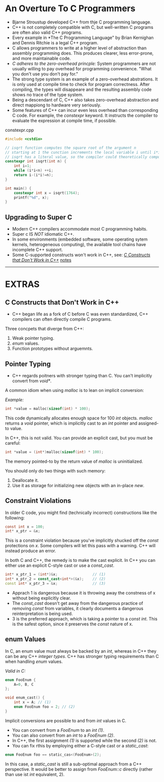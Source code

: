 # An Overture To C Programmers

- Bjarne Stroustup developed C++ from thje C programming language.
- C++ is not completely compatible with C, but well-written C programs are often also valid C++ programs.
- Every example in *The C Programming Language" by Brian Kernighan and Dennis Ritchie is a legal C++ program.
- C allows programmers to write at a higher level of abstraction than assembly programming does. This produces clearer, less error-prone, and more maintainable code.
- *C adheres to the zero-overhead princple:* System programmers are not usually willing to pay overhead for programming convenience. "What you don't use you don't pay for."
- The strong type system is an example of a zero-overhead abstrations. It is only used at compile time to check for program correctness. After compiling, the types will disappeare and the resulting assembly code shows no trace of the type system.
- Being a descendant of C, C++ also takes zero-overhead abstraction and direct mappiong to hardware very seriously.
- Some features of C++ can incur even less overhead than corresponding C code. For example, the *constexpr* keyword. It instructs the compiler to evaluate the expression at compile time, if possible.

constexpr.cpp
```cpp
#include <cstdio>

// isqrt function computes the square root of the argument n
// starting at 1 the cunction increments the local variable i until i*i is greater than or equal to n. If i*i==n it returns i, otherwise it returns i-1.
// isqrt has a literal value, so the compiler could theoretically compute the result for you. The result will only ever take on one value.
constexpr int isqrt(int n) {
    int i=1;
    while (i*i<n) ++i;
    return i-(i*i!=n);
}

int main() {
    constexpr int x = isqrt(1764);
    printf("%d", x);
}
```

## Upgrading to Super C

- Modern C++ compilers accommodate most C programming habits.
- Super c IS *NOT* idiomatic C++.
- In some environments (embedded software, some operating sytem kernels, heterogeneous computing), the available tool chains have incomplete C++ support.
- Some C-supported constructs won't work in C++, see: [*C Constructs that Don't Work in C++*](https://lospi.net/c/c++/programming/developing/software/2019/04/28/c-constructs-that-dont-work-in-cpp.html) [notes](#c-constructs-that-don't-work-in-c++)





---

# EXTRAS

## C Constructs that Don't Work in C++

- C++ began life as a fork of C before C was even standardized, C++ compilers can often directly compile C programs.

Three concpets that diverge from C++:
1. Weak pointer typing.
2. *enum* values.
3. Function prototypes without arguemnts.

## Pointer Typing

- C++ regards poitners with stronger typing than C. You can't implicitly convert from _void*_.

A common idiom when using *malloc* is to lean on implicit conversion:

*Example:*

```c
int *value = malloc(sizeof(int) * 100);
```

This code dynamically allocates enough space for 100 *int* objects. *malloc* returns a *void* pointer, which is implicitly cast to an *int* pointer and assigned-to value.

In C++, this is not valid. You can provide an explicit cast, but you must be careful:

```cpp
int *value = (int*)malloc(sizeof(int) * 100);
```

The memory pointed-to by the return value of *malloc* is uninitialized.

You should only do two things with such memory:
1. Deallocate it.
2. Use it as storage for initializing new objects with an in-place *new*.

## Constraint Violations

In older C code, you might find (technically incorrect) constructions like the following:

```c
const int x = 100;
int* x_ptr = &x;
```

This is a constraint violation because you've implicitly shucked off the *const* protections on *x*. Some compilers will let this pass with a warning. C++ will instead produce an error.

In both C and C++, the remedy is to make the cast explicit. In C++ you can either use an explicit C-style cast or use a *const_cast*.

```cpp
int* x_ptr_1 = (int*)&x;                // (1)
int* x_ptr_2 = const_cast<int*>(&x);    // (2)
const int* x_ptr_3 = &x;                // (3)
```

- Apprach 1 is dangerous because it is throwing away the constness of x without being explicitly clear.
- The *const_cast* doesn't get away from the dangerous practice of removing *const* from variables, it clearly documents a dangerous reinterpretation is being used.
- 3 is the preferred approach, which is taking a pointer to a *const int*. This is the safest option, since it preserves the *const* nature of x.

## enum Values

In C, an enum value must always be backed by an *int*, whereas in C++ they can be any C++ *integer types*. C++ has stronger typing requirements than C when handling *enum* values.

*Valid in C:*
```c
enum FooEnum {
    A=0, B, C
};

void enum_cast() {
    int x = A; // (1)
    enum FooEnum foo = 2; // (2)
}
```

Implicit conversions are possible to and from *int* values in C.
- You can convert from a *FooEnum* to an *int (1)*.
- You can also convert from an *int* to a *FooEnum (2)*.
- In C++, the first assignment *(1)* is supported while the second *(2)* is not.
- You can fix rthis by employing either a C-style cast or a *static_cast*:

```cpp
enum FooEnum foo == static_cas<(FooEnum>(2);
```

In this case, a *static_cast* is still a sub-optimal approach from a C++ perspective. It would be better to assign from *FooEnum::c* directly (rather than use ist *int* equivalent, 2).